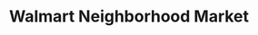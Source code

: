 ---
title: "Walmart Neighborhood Market"
url: /denver/walmart-neighborhood-market-chambers-road/
shop: Supermarkt
---